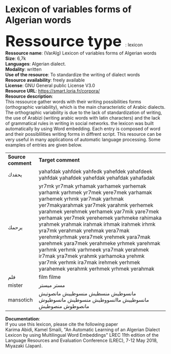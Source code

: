 # <b>Lexicon of variables forms of Algerian words</b><br>

<b> <font size="+5"> Ressource type </font></b>: lexicon<br>
<b>Ressource name</b>: (VarAlg) Lexicon of variables forms of Algerian words <br>
<b>Size</b>: 6,7k<br>
<b>Languages</b>: Algerian dialect. <br>
<b>Modality</b>: written <br>
<b>Use of the resource</b>: To standardize the writing of dialect words <br>
<b>Resource availability</b>: freely available<br>
<b>License</b>: GNU General public License V3.0<br>
<b>Resource URL</b>: https://smart.loria.fr/corpora/<br>
<b>Resource description</b>: <br>
This ressource gather words with their  writing possibilities forms (orthographic variability), which is the main characteristic of Arabic dialects. The orthographic variability is due to the lack of standardization of writing, the use of Arabizi (writing arabic words with latin characters)  and the lack of grammatical rules in writing in social networks. the lexicon was built automatically by using Word embedding. Each entry is composed of word and their possiblilities  writing forms in diffrent script. This resource can be very useful in many applications of automatic language processing. Some examples of entries are given below. <br>

<table>
  <tr>
    <td> <b> Source comment</b></td>
    <td><b>Target comment</b></td>
  
  </tr>
  
  <tr>
    <td> يحفدك </td>
    <td>yahafdak yahfdek yahfedk yahefdek yahafdeek yahfdak yahafdek yahefdak yehafdak yahafadak </td>
  
  </tr>
<tr>
    <td> يرحمك </td>
    <td> yr7mk yr7mak yrhamak yarhamek yarhemak yarhamk yarhmek yr7mek yere7mek yarhamak yarhemek yrhmk yar7mak yarhmak yer7makyarahmak yar7mek yarahmk yerhemek yarahmek yerehmek yerhamek yar7mik  yare7mek yerhamak yer7mek yerehemek yarhmeke rahimaka yrahmek yrahmak irahmak irhmak irahmek irhmk yra7mk yerahmak yrehmak yera7mak yerehmkyrhmak yera7mek yrehmek yara7mak yarehmek yara7mek yerahmeke yrhmek yarehmak yarhmk yerhmk yarhmeek yra7mak yerahmek ir7mak yra7mek yrahmk yarhamoka yrehmk yar7mk yerhmk ira7mak irehmek yerhmek yarahemek yerahmk yerhmek yrhmek yerahmak </td>
  
  </tr>
  <tr>
    <td> فلم </td>
    <td>film filme</td>
  
  </tr>
  <tr>
    <td> mister </td>
    <td> مستر ميستر</td>
  
  </tr>
  <tr>
    <td> mansotich </td>
    <td> مانسوطيش منسطيش منسوطييش مانصوتيش مانسوطييش ماانسووطيش منسوطيش مانسوطيوش مانصوطوش منصوطيش</td>
  
  </tr>
  
</table>
<b>Documentation</b>: <br>
If you use this lexicon, please cite the following paper <br>
Karima  Abidi,  Kamel Smaili, "An Automatic Learning of an Algerian Dialect Lexicon by using Multilingual Word Embeddings" LREC 11th edition of the Language Resources and Evaluation Conference (LREC), 7-12 May 2018, Miyazaki (Japan).
